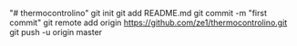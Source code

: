 "# thermocontrolino"  git init git add README.md git commit -m "first commit" git remote add origin https://github.com/ze1/thermocontrolino.git git push -u origin master
